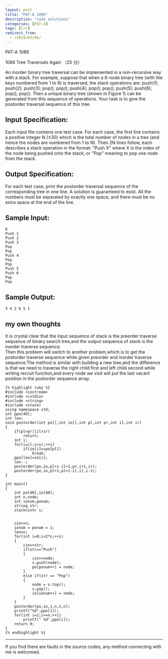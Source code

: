 ```yaml
---
layout: post
title: "PAT-A 1086"
description: "code solutions"
categories: [PAT-A]
tags: [C++]
redirect_from:
  - /2019/03/08/
---
```

PAT-A 1086

1086 Tree Traversals Again （25 分）  

An inorder binary tree traversal can be implemented in a non-recursive way with a stack. For example, suppose that when a 6-node binary tree (with the keys numbered from 1 to 6) is traversed, the stack operations are: push(1); push(2); push(3); pop(); pop(); push(4); pop(); pop(); push(5); push(6); pop(); pop(). Then a unique binary tree (shown in Figure 1) can be generated from this sequence of operations. Your task is to give the postorder traversal sequence of this tree.

## Input Specification:

Each input file contains one test case. For each case, the first line contains a positive integer N (≤30) which is the total number of nodes in a tree (and hence the nodes are numbered from 1 to N). Then 2N lines follow, each describes a stack operation in the format: "Push X" where X is the index of the node being pushed onto the stack; or "Pop" meaning to pop one node from the stack.
    
## Output Specification:

For each test case, print the postorder traversal sequence of the corresponding tree in one line. A solution is guaranteed to exist. All the numbers must be separated by exactly one space, and there must be no extra space at the end of the line.

## Sample Input:

	6
	Push 1
	Push 2
	Push 3
	Pop
	Pop
	Push 4
	Pop
	Pop
	Push 5
	Push 6
	Pop
	Pop
    
## Sample Output:
    
	3 4 2 6 5 1
    
## my own thoughts
 
It is crystal clear that the input sequence of stack is the preorder traverse sequence of binary search tree,and the output sequence of stack is the inorder traverse sequence.  
Then this problem will switch to another problem,which is to get the postorder traverse sequence while given preorder and inorder traverse sequence.The method is similar with building a new tree,and the difference is that we need to traverse the right child first and left child second while writing recruit function,and every node we visit will put the last vacant position in the postorder sequence array.  
  
    {% highlight ruby %}
	#include <iostream>
	#include <cstdio>
	#include <string>
	#include <stack>
	using namespace std;
	int ppo[40];
	int len;
	void postorder(int po[],int io[],int pl,int pr,int il,int ir)
	{
		if(pl>pr||il>ir)
			return;
		int i;
		for(i=il;i<ir;++i)
			if(io[i]==po[pl])
				break;
		ppo[len]=io[i];
		len--;
		postorder(po,io,pl+i-il+1,pr,i+1,ir);
		postorder(po,io,pl+1,pl+i-il,il,i-1);
	}

	int main()
	{
		int po[40],io[40];
		int n,node;
		int ionum,ponum;
		string str;
		stack<int> s;


		cin>>n;
		ionum = ponum = 1;
		len=n;
		for(int i=0;i<2*n;++i)
		{
			cin>>str;
			if(str=="Push")
			{
				cin>>node;
				s.push(node);
				po[ponum++] = node;
			}
			else if(str == "Pop")
			{
				node = s.top();
				s.pop();
				io[ionum++] = node;
			}
		}
		postorder(po,io,1,n,1,n);
		printf("%d",ppo[1]);
		for(int i=2;i<=n;++i)
			printf(" %d",ppo[i]);
		return 0;
	}
	{% endhighlight %}

---
  If you find there are faults in the source codes, any method connecting with me is welcomed.
